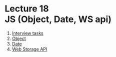 <h1>
    Lecture 18<br>
    <b>JS</b> (Object, Date, WS api)
</h1>

<ol>
    <li>
        <a href="./01.md">Interview tasks</a>
    </li>
    <li>
        <a href="./02.md">Object</a>
    </li>
    <li>
        <a href="./03.md">Date</a>
    </li>
    <li>
        <a href="./04.md">Web Storage API</a>
    </li>
</ol>
